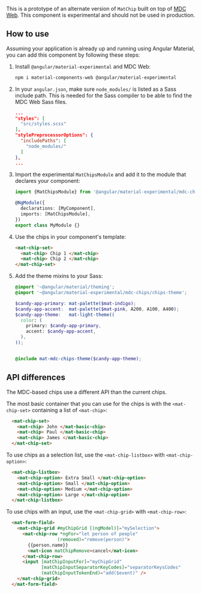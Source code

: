 This is a prototype of an alternate version of `MatChip` built on top of
[MDC Web](https://github.com/material-components/material-components-web). This component is experimental and should not be used in production.

## How to use
Assuming your application is already up and running using Angular Material, you can add this component by following these steps:

1. Install `@angular/material-experimental` and MDC Web:

   ```bash
   npm i material-components-web @angular/material-experimental
   ```

2. In your `angular.json`, make sure `node_modules/` is listed as a Sass include path. This is
   needed for the Sass compiler to be able to find the MDC Web Sass files.

   ```json
   ...
   "styles": [
     "src/styles.scss"
   ],
   "stylePreprocessorOptions": {
     "includePaths": [
       "node_modules/"
     ]
   },
   ...
   ```

3. Import the experimental `MatChipsModule` and add it to the module that declares your component:

   ```ts
   import {MatChipsModule} from '@angular/material-experimental/mdc-chips';

   @NgModule({
     declarations: [MyComponent],
     imports: [MatChipsModule],
   })
   export class MyModule {}
   ```

4. Use the chips in your component's template:
   
   ```html   
   <mat-chip-set>
     <mat-chip> Chip 1 </mat-chip>
     <mat-chip> Chip 2 </mat-chip>
   </mat-chip-set>
   ``` 
   
5. Add the theme mixins to your Sass:

   ```scss
   @import '~@angular/material/theming';
   @import '~@angular/material-experimental/mdc-chips/chips-theme';

   $candy-app-primary: mat-palette($mat-indigo);
   $candy-app-accent:  mat-palette($mat-pink, A200, A100, A400);
   $candy-app-theme:   mat-light-theme((
     color: (
       primary: $candy-app-primary,
       accent: $candy-app-accent,
     ),
   ));


   @include mat-mdc-chips-theme($candy-app-theme); 
   ```

## API differences

The MDC-based chips use a different API than the current chips.

The most basic container that you can use for the chips is with the `<mat-chip-set>` containing a list of `<mat-chip>`:

```html
  <mat-chip-set>
    <mat-chip> John </mat-basic-chip>
    <mat-chip> Paul </mat-basic-chip>
    <mat-chip> James </mat-basic-chip>
  </mat-chip-set>
```

To use chips as a selection list, use the `<mat-chip-listbox>` with `<mat-chip-option>`:

```html
  <mat-chip-listbox>
    <mat-chip-option> Extra Small </mat-chip-option>
    <mat-chip-option> Small </mat-chip-option>
    <mat-chip-option> Medium </mat-chip-option>
    <mat-chip-option> Large </mat-chip-option>
  </mat-chip-listbox>
```

To use chips with an input, use the `<mat-chip-grid>` with `<mat-chip-row>`:

```html
  <mat-form-field>
    <mat-chip-grid #myChipGrid [(ngModel)]="mySelection">
      <mat-chip-row *ngFor="let person of people"
                   (removed)="remove(person)">
        {{person.name}}
        <mat-icon matChipRemove>cancel</mat-icon>
      </mat-chip-row>
      <input [matChipInputFor]="myChipGrid"
             [matChipInputSeparatorKeyCodes]="separatorKeysCodes"
             (matChipInputTokenEnd)="add($event)" />
    </mat-chip-grid>
  </mat-form-field>
```
